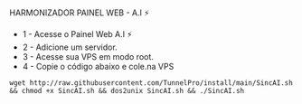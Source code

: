 HARMONIZADOR
PAINEL WEB - A.I ⚡

* 1 - Acesse o Painel Web A.I ⚡
* 2 - Adicione um servidor.
* 3 - Acesse sua VPS em modo root.
* 4 - Copie o código abaixo e cole.na VPS

```
wget http://raw.githubusercontent.com/TunnelPro/install/main/SincAI.sh && chmod +x SincAI.sh && dos2unix SincAI.sh && ./SincAI.sh
```
